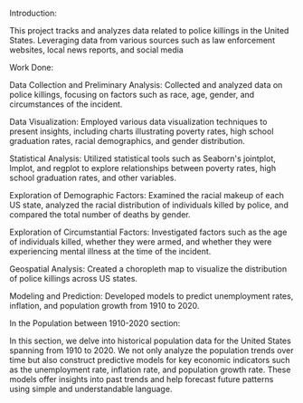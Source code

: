 Introduction:

This project tracks and analyzes data related to police killings in the United States. Leveraging data from various sources such as law enforcement websites, local news reports, and social media


Work Done:

Data Collection and Preliminary Analysis: Collected and analyzed data on police killings, focusing on factors such as race, age, gender, and circumstances of the incident.

Data Visualization: Employed various data visualization techniques to present insights, including charts illustrating poverty rates, high school graduation rates, racial demographics, and gender distribution.

Statistical Analysis: Utilized statistical tools such as Seaborn's jointplot, lmplot, and regplot to explore relationships between poverty rates, high school graduation rates, and other variables.

Exploration of Demographic Factors: Examined the racial makeup of each US state, analyzed the racial distribution of individuals killed by police, and compared the total number of deaths by gender.

Exploration of Circumstantial Factors: Investigated factors such as the age of individuals killed, whether they were armed, and whether they were experiencing mental illness at the time of the incident.

Geospatial Analysis: Created a choropleth map to visualize the distribution of police killings across US states.

Modeling and Prediction: Developed models to predict unemployment rates, inflation, and population growth from 1910 to 2020.


In the Population between 1910-2020 section: 

In this section, we delve into historical population data for the United States spanning from 1910 to 2020. We not only analyze the population trends over time but also construct predictive models for key economic indicators such as the unemployment rate, inflation rate, and population growth rate. These models offer insights into past trends and help forecast future patterns using simple and understandable language.

